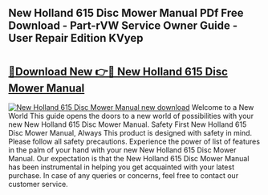 ## New Holland 615 Disc Mower Manual PDf Free Download - Part-rVW Service Owner Guide - User Repair Edition KVyep

# <h2><a href="http://bc9708.oget.top/?id=New+Holland+615+Disc+Mower+Manual">🔗Download New 👉🔴 New Holland 615 Disc Mower Manual</a></h2>

[![New Holland 615 Disc Mower Manual new download](https://i.imgur.com/5g1atiW.png)](http://bc9708.oget.top/?id=New+Holland+615+Disc+Mower+Manual)
Welcome to a New World This guide opens the doors to a new world of possibilities with your new New Holland 615 Disc Mower Manual. Safety First New Holland 615 Disc Mower Manual, Always This product is designed with safety in mind. Please follow all safety precautions. Experience the power of list of features in the palm of your hand with your new New Holland 615 Disc Mower Manual. Our expectation is that the New Holland 615 Disc Mower Manual has been instrumental in helping you get acquainted with your latest purchase. In case of any queries or concerns, feel free to contact our customer service.
